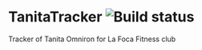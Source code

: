 # TanitaTracker   ![Build status](https://build.mobile.azure.com/v0.1/apps/78ef69af-242d-4129-a4e6-23101e9156b1/branches/master/badge)
Tracker of Tanita Omniron for La Foca Fitness club
